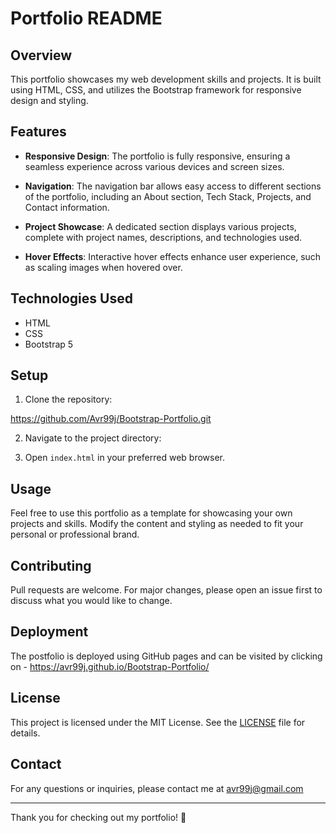 # Portfolio README

## Overview

This portfolio showcases my web development skills and projects. It is built using HTML, CSS, and utilizes the Bootstrap framework for responsive design and styling.

## Features

- **Responsive Design**: The portfolio is fully responsive, ensuring a seamless experience across various devices and screen sizes.
  
- **Navigation**: The navigation bar allows easy access to different sections of the portfolio, including an About section, Tech Stack, Projects, and Contact information.
  
- **Project Showcase**: A dedicated section displays various projects, complete with project names, descriptions, and technologies used.

- **Hover Effects**: Interactive hover effects enhance user experience, such as scaling images when hovered over.

## Technologies Used

- HTML
- CSS
- Bootstrap 5

## Setup

1. Clone the repository:

https://github.com/Avr99j/Bootstrap-Portfolio.git


2. Navigate to the project directory:


3. Open `index.html` in your preferred web browser.

## Usage

Feel free to use this portfolio as a template for showcasing your own projects and skills. Modify the content and styling as needed to fit your personal or professional brand.

## Contributing

Pull requests are welcome. For major changes, please open an issue first to discuss what you would like to change.

## Deployment

The postfolio is deployed using GitHub pages and can be visited by clicking on - https://avr99j.github.io/Bootstrap-Portfolio/

## License

This project is licensed under the MIT License. See the [LICENSE](LICENSE) file for details.

## Contact

For any questions or inquiries, please contact me at avr99j@gmail.com

---

Thank you for checking out my portfolio! 🌟
